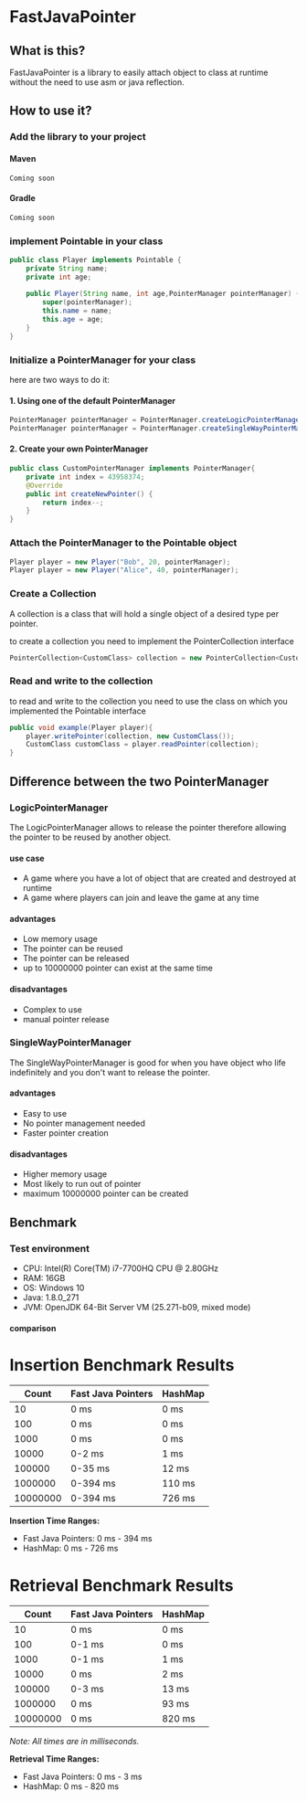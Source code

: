 # FastJavaPointer
## What is this?

FastJavaPointer is a library to easily attach object to class at runtime without the need to use asm or java reflection.

## How to use it?

### Add the library to your project

#### Maven

```mvn
Coming soon
```

#### Gradle

```groovy
Coming soon
```

### implement Pointable in your class

```java
public class Player implements Pointable {
    private String name;
    private int age;
    
    public Player(String name, int age,PointerManager pointerManager) {
        super(pointerManager);
        this.name = name;
        this.age = age;
    }
}
```

### Initialize a PointerManager for your class

here are two ways to do it:

#### 1. Using one of the default PointerManager

```java
PointerManager pointerManager = PointerManager.createLogicPointerManager();
PointerManager pointerManager = PointerManager.createSingleWayPointerManager();
```


#### 2. Create your own PointerManager

```java
public class CustomPointerManager implements PointerManager{
    private int index = 43958374;
    @Override
    public int createNewPointer() {
        return index--;
    }
}
```

### Attach the PointerManager to the Pointable object

```java
Player player = new Player("Bob", 20, pointerManager);
Player player = new Player("Alice", 40, pointerManager);
```

### Create a Collection

A collection is a class that will hold a single object of a desired type per pointer.

to create a collection you need to implement the PointerCollection interface

```java
PointerCollection<CustomClass> collection = new PointerCollection<CustomClass>();
```

### Read and write to the collection

to read and write to the collection you need to use the class on which you implemented the Pointable interface

```java
public void example(Player player){
    player.writePointer(collection, new CustomClass());
    CustomClass customClass = player.readPointer(collection);
}
```

## Difference between the two PointerManager

### LogicPointerManager

The LogicPointerManager allows to release the pointer therefore allowing the pointer to be reused by another object.

#### use case

- A game where you have a lot of object that are created and destroyed at runtime
- A game where players can join and leave the game at any time

#### advantages
- Low memory usage
- The pointer can be reused
- The pointer can be released
- up to 10000000 pointer can exist at the same time

#### disadvantages
- Complex to use
- manual pointer release

### SingleWayPointerManager

The SingleWayPointerManager is good for when you have object who life indefinitely and you don't want to release the pointer.

#### advantages
- Easy to use
- No pointer management needed
- Faster pointer creation

#### disadvantages
- Higher memory usage
- Most likely to run out of pointer
- maximum 10000000 pointer can be created

## Benchmark

### Test environment

- CPU: Intel(R) Core(TM) i7-7700HQ CPU @ 2.80GHz
- RAM: 16GB
- OS: Windows 10
- Java: 1.8.0_271
- JVM: OpenJDK 64-Bit Server VM (25.271-b09, mixed mode)

#### comparison

# Insertion Benchmark Results

| Count | Fast Java Pointers | HashMap |
|-------|--------------------|---------|
| 10    | 0 ms               | 0 ms    |
| 100   | 0 ms               | 0 ms    |
| 1000  | 0 ms               | 0 ms    |
| 10000 | 0-2 ms             | 1 ms    |
| 100000| 0-35 ms            | 12 ms   |
| 1000000| 0-394 ms           | 110 ms  |
| 10000000| 0-394 ms          | 726 ms  |


**Insertion Time Ranges:**
- Fast Java Pointers: 0 ms - 394 ms
- HashMap: 0 ms - 726 ms

# Retrieval Benchmark Results

| Count | Fast Java Pointers | HashMap  |
|-------|--------------------|----------|
| 10    | 0 ms               | 0 ms     |
| 100   | 0-1 ms             | 0 ms     |
| 1000  | 0-1 ms             | 1 ms     |
| 10000 | 0 ms               | 2 ms     |
| 100000| 0-3 ms             | 13 ms    |
| 1000000| 0 ms               | 93 ms    |
| 10000000| 0 ms               | 820 ms   |

*Note: All times are in milliseconds.*

**Retrieval Time Ranges:**
- Fast Java Pointers: 0 ms - 3 ms
- HashMap: 0 ms - 820 ms

